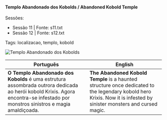 
#### Templo Abandonado dos Kobolds / Abandoned Kobold Temple

Sessões:  
- Sessão 11 | Fonte: s11.txt  
- Sessão 12 | Fonte: s12.txt  

Tags: localizacao, templo, kobold

![Templo Abandonado dos Kobolds](location_blank.png)

| Português                                                                                                                                                                       | English                                                                                                                                                              |
| ------------------------------------------------------------------------------------------------------------------------------------------------------------------------------- | -------------------------------------------------------------------------------------------------------------------------------------------------------------------- |
| **O Templo Abandonado dos Kobolds** é uma estrutura assombrada outrora dedicada ao herói kobold Krixis. Agora encontra-se infestado por monstros sinistros e magia amaldiçoada. | **The Abandoned Kobold Temple** is a haunted structure once dedicated to the legendary kobold hero Krixis. Now it is infested by sinister monsters and cursed magic. |

